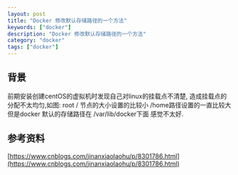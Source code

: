 ```yaml
---
layout: post
title: "Docker 修改默认存储路径的一个方法"
keywords: ["docker"]
description: "Docker 修改默认存储路径的一个方法"
category: "docker"
tags: ["docker"]
---
```

## 背景
前期安装创建centOS的虚拟机时发现自己对linux的挂载点不清楚, 造成挂载点的分配不太均匀,如图:
root / 节点的大小设置的比较小 /home路径设置的一直比较大
但是docker 默认的存储路径在 /var/lib/docker下面 感觉不太好.

## 参考资料
[https://www.cnblogs.com/jinanxiaolaohu/p/8301786.html](https://www.cnblogs.com/jinanxiaolaohu/p/8301786.html)